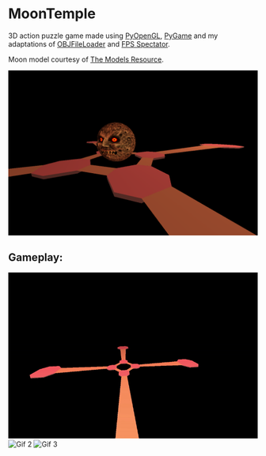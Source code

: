 # MoonTemple
3D action puzzle game made using [PyOpenGL](http://pyopengl.sourceforge.net/), [PyGame](https://www.pygame.org/news) and my adaptations of [OBJFileLoader](https://www.pygame.org/wiki/OBJFileLoader) and [FPS Spectator](http://3dengine.org/Spectator_(PyOpenGL)).

Moon model courtesy of [The Models Resource](https://www.models-resource.com/nintendo_64/thelegendofzeldamajorasmask/model/28863/).

<img src="screenshot-1.png" width="800">

## Gameplay:
![Gif 1](gif-1.gif)
![Gif 2](gif-2.gif)
![Gif 3](gif-3.gif)
